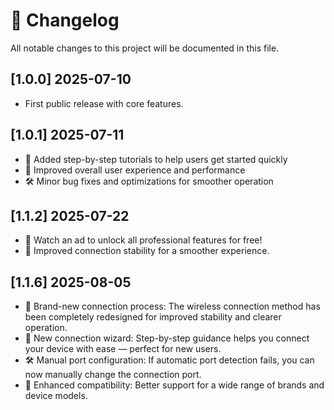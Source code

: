 # 📌 Changelog

All notable changes to this project will be documented in this file.

## [1.0.0]  2025-07-10

- First public release with core features.

## [1.0.1]  2025-07-11
- 📘 Added step-by-step tutorials to help users get started quickly
- 🚀 Improved overall user experience and performance
- 🛠️ Minor bug fixes and optimizations for smoother operation

## [1.1.2] 2025-07-22
- 🎉 Watch an ad to unlock all professional features for free!
- 🔧 Improved connection stability for a smoother experience.

## [1.1.6] 2025-08-05
- 🔄 Brand-new connection process: The wireless connection method has been completely redesigned for improved stability and clearer operation.
- 🧭 New connection wizard: Step-by-step guidance helps you connect your device with ease — perfect for new users.
- 🛠️ Manual port configuration: If automatic port detection fails, you can now manually change the connection port.
- 📱 Enhanced compatibility: Better support for a wide range of brands and device models.
